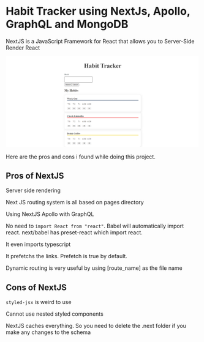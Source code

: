 # Habit Tracker using NextJs, Apollo, GraphQL and MongoDB

NextJS is a JavaScript Framework for React that allows you to Server-Side Render React

![habit_tracker_img](https://github.com/rajakrishna/NextJS-Habit-Tracker/blob/master/files/habit_tracker.png)


Here are the pros and cons i found while doing this project.

## Pros of NextJS

Server side rendering

Next JS routing system is all based on pages directory

Using NextJS Apollo with GraphQL

No need to `import React from "react"`. Babel will automatically import react. next/babel has preset-react which import react.

It even imports typescript

It prefetchs the links. Prefetch is true by default.

Dynamic routing is very useful by using [route_name] as the file name

## Cons of NextJS

`styled-jsx` is weird to use

Cannot use nested styled components

NextJS caches everything. So you need to delete the .next folder if you make any changes to the schema
